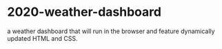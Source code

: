 # 2020-weather-dashboard
a weather dashboard that will run in the browser and feature dynamically updated HTML and CSS.
